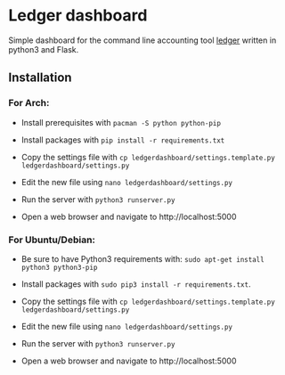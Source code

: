 # Ledger dashboard

Simple dashboard for the command line accounting tool [ledger][0] written in python3 and Flask.

## Installation

### For Arch:
* Install prerequisites with `pacman -S python python-pip`

* Install packages with `pip install -r requirements.txt`	

* Copy the settings file with `cp ledgerdashboard/settings.template.py ledgerdashboard/settings.py`

* Edit the new file using `nano ledgerdashboard/settings.py`

* Run the server with `python3 runserver.py`

* Open a web browser and navigate to http://localhost:5000

### For Ubuntu/Debian:
* Be sure to have Python3 requirements with: `sudo apt-get install python3 python3-pip`

* Install packages with `sudo pip3 install -r requirements.txt`. 

* Copy the settings file with `cp ledgerdashboard/settings.template.py ledgerdashboard/settings.py`

* Edit the new file using `nano ledgerdashboard/settings.py`

* Run the server with `python3 runserver.py`

* Open a web browser and navigate to http://localhost:5000

[0]:http://ledger-cli.org/

